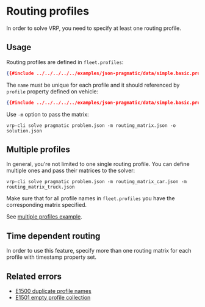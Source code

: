 # Routing profiles

In order to solve VRP, you need to specify at least one routing profile.


## Usage

Routing profiles are defined in `fleet.profiles`:

```json
{{#include ../../../../../examples/json-pragmatic/data/simple.basic.problem.json:131:136}}
```

The `name` must be unique for each profile and it should referenced by `profile` property defined on vehicle:

```json
{{#include ../../../../../examples/json-pragmatic/data/simple.basic.problem.json:102}}
```

Use `-m` option to pass the matrix:

    vrp-cli solve pragmatic problem.json -m routing_matrix.json -o solution.json


## Multiple profiles

In general, you're not limited to one single routing profile. You can define multiple ones and pass their matrices
to the solver:

    vrp-cli solve pragmatic problem.json -m routing_matrix_car.json -m routing_matrix_truck.json

Make sure that for all profile names in `fleet.profiles` you have the corresponding matrix specified.

See [multiple profiles example](../../../examples/pragmatic/basics/profiles.md).


## Time dependent routing

In order to use this feature, specify more than one routing matrix for each profile with timestamp property set.


## Related errors

* [E1500 duplicate profile names](../errors/index.md#e1500)
* [E1501 empty profile collection](../errors/index.md#e1501)
